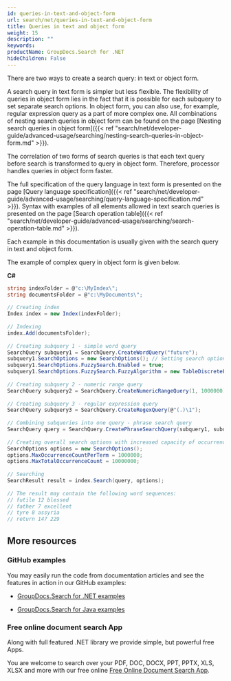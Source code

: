 ```yaml
---
id: queries-in-text-and-object-form
url: search/net/queries-in-text-and-object-form
title: Queries in text and object form
weight: 15
description: ""
keywords: 
productName: GroupDocs.Search for .NET
hideChildren: False
---
```

There are two ways to create a search query: in text or object form.

A search query in text form is simpler but less flexible. The flexibility of queries in object form lies in the fact that it is possible for each subquery to set separate search options. In object form, you can also use, for example, regular expression query as a part of more complex one. All combinations of nesting search queries in object form can be found on the page [Nesting search queries in object form]({{< ref "search/net/developer-guide/advanced-usage/searching/nesting-search-queries-in-object-form.md" >}}).

The correlation of two forms of search queries is that each text query before search is transformed to query in object form. Therefore, processor handles queries in object form faster.

The full specification of the query language in text form is presented on the page [Query language specification]({{< ref "search/net/developer-guide/advanced-usage/searching/query-language-specification.md" >}}). Syntax with examples of all elements allowed in text search queries is presented on the page [Search operation table]({{< ref "search/net/developer-guide/advanced-usage/searching/search-operation-table.md" >}}).

Each example in this documentation is usually given with the search query in text and object form.

The example of complex query in object form is given below.

**C#**

```csharp
string indexFolder = @"c:\MyIndex\";
string documentsFolder = @"c:\MyDocuments\";
 
// Creating index
Index index = new Index(indexFolder);
 
// Indexing
index.Add(documentsFolder);
 
// Creating subquery 1 - simple word query
SearchQuery subquery1 = SearchQuery.CreateWordQuery("future");
subquery1.SearchOptions = new SearchOptions(); // Setting search options only for subquery 1
subquery1.SearchOptions.FuzzySearch.Enabled = true;
subquery1.SearchOptions.FuzzySearch.FuzzyAlgorithm = new TableDiscreteFunction(3); // The maximum number of differences is 3
 
// Creating subquery 2 - numeric range query
SearchQuery subquery2 = SearchQuery.CreateNumericRangeQuery(1, 1000000);
 
// Creating subquery 3 - regular expression query 
SearchQuery subquery3 = SearchQuery.CreateRegexQuery(@"(.)\1");
 
// Combining subqueries into one query - phrase search query
SearchQuery query = SearchQuery.CreatePhraseSearchQuery(subquery1, subquery2, subquery3);
 
// Creating overall search options with increased capacity of occurrences
SearchOptions options = new SearchOptions();
options.MaxOccurrenceCountPerTerm = 1000000;
options.MaxTotalOccurrenceCount = 10000000;
 
// Searching
SearchResult result = index.Search(query, options);
 
// The result may contain the following word sequences:
// futile 12 blessed
// father 7 excellent
// tyre 8 assyria
// return 147 229
```

## More resources

### GitHub examples

You may easily run the code from documentation articles and see the features in action in our GitHub examples:

*   [GroupDocs.Search for .NET examples](https://github.com/groupdocs-search/GroupDocs.Search-for-.NET)
    
*   [GroupDocs.Search for Java examples](https://github.com/groupdocs-search/GroupDocs.Search-for-Java)
    

### Free online document search App

Along with full featured .NET library we provide simple, but powerful free Apps.

You are welcome to search over your PDF, DOC, DOCX, PPT, PPTX, XLS, XLSX and more with our free online [Free Online Document Search App](https://products.groupdocs.app/search).
